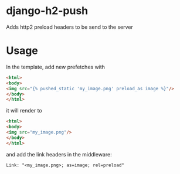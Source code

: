 # django-h2-push

Adds http2 preload headers to be send to the server

Usage
=====

In the template, add new prefetches with
```html
<html>
<body>
<img src="{% pushed_static 'my_image.png' preload_as image %}"/>
</body>
</html>
```

it will render to

```html
<html>
<body>
<img src="my_image.png"/>
</body>
</html>
```

and add the link headers in the middleware:

```
Link: "<my_image.png>; as=image; rel=preload"
```
